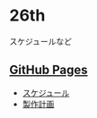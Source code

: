 # 26th
スケジュールなど

## [GitHub Pages](https://torica-25th.github.io/26th/)

- [スケジュール](schedule/)
- [製作計画](plan/)
